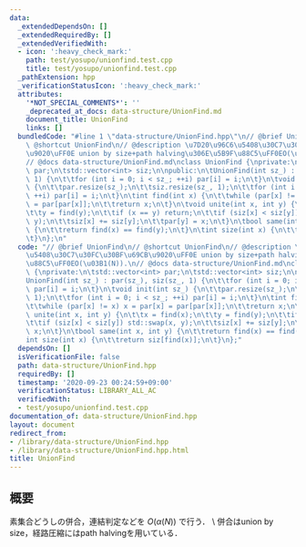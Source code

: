 ```yaml
---
data:
  _extendedDependsOn: []
  _extendedRequiredBy: []
  _extendedVerifiedWith:
  - icon: ':heavy_check_mark:'
    path: test/yosupo/unionfind.test.cpp
    title: test/yosupo/unionfind.test.cpp
  _pathExtension: hpp
  _verificationStatusIcon: ':heavy_check_mark:'
  attributes:
    '*NOT_SPECIAL_COMMENTS*': ''
    _deprecated_at_docs: data-structure/UnionFind.md
    document_title: UnionFind
    links: []
  bundledCode: "#line 1 \"data-structure/UnionFind.hpp\"\n// @brief UnionFind\n//\
    \ @shortcut UnionFind\n// @description \u7D20\u96C6\u5408\u30C7\u30FC\u30BF\u69CB\
    \u9020\uFF0E union by size+path halving\u306E\u5B9F\u88C5\uFF0EO(\u03B1(N)).\n\
    // @docs data-structure/UnionFind.md\nclass UnionFind {\nprivate:\n\tstd::vector<int>\
    \ par;\n\tstd::vector<int> siz;\n\npublic:\n\tUnionFind(int sz_) : par(sz_), siz(sz_,\
    \ 1) {\n\t\tfor (int i = 0; i < sz_; ++i) par[i] = i;\n\t}\n\tvoid init(int sz_)\
    \ {\n\t\tpar.resize(sz_);\n\t\tsiz.resize(sz_, 1);\n\t\tfor (int i = 0; i < sz_;\
    \ ++i) par[i] = i;\n\t}\n\tint find(int x) {\n\t\twhile (par[x] != x) x = par[x]\
    \ = par[par[x]];\n\t\treturn x;\n\t}\n\tvoid unite(int x, int y) {\n\t\tx = find(x);\n\
    \t\ty = find(y);\n\t\tif (x == y) return;\n\t\tif (siz[x] < siz[y]) std::swap(x,\
    \ y);\n\t\tsiz[x] += siz[y];\n\t\tpar[y] = x;\n\t}\n\tbool same(int x, int y)\
    \ {\n\t\treturn find(x) == find(y);\n\t}\n\tint size(int x) {\n\t\treturn siz[find(x)];\n\
    \t}\n};\n"
  code: "// @brief UnionFind\n// @shortcut UnionFind\n// @description \u7D20\u96C6\
    \u5408\u30C7\u30FC\u30BF\u69CB\u9020\uFF0E union by size+path halving\u306E\u5B9F\
    \u88C5\uFF0EO(\u03B1(N)).\n// @docs data-structure/UnionFind.md\nclass UnionFind\
    \ {\nprivate:\n\tstd::vector<int> par;\n\tstd::vector<int> siz;\n\npublic:\n\t\
    UnionFind(int sz_) : par(sz_), siz(sz_, 1) {\n\t\tfor (int i = 0; i < sz_; ++i)\
    \ par[i] = i;\n\t}\n\tvoid init(int sz_) {\n\t\tpar.resize(sz_);\n\t\tsiz.resize(sz_,\
    \ 1);\n\t\tfor (int i = 0; i < sz_; ++i) par[i] = i;\n\t}\n\tint find(int x) {\n\
    \t\twhile (par[x] != x) x = par[x] = par[par[x]];\n\t\treturn x;\n\t}\n\tvoid\
    \ unite(int x, int y) {\n\t\tx = find(x);\n\t\ty = find(y);\n\t\tif (x == y) return;\n\
    \t\tif (siz[x] < siz[y]) std::swap(x, y);\n\t\tsiz[x] += siz[y];\n\t\tpar[y] =\
    \ x;\n\t}\n\tbool same(int x, int y) {\n\t\treturn find(x) == find(y);\n\t}\n\t\
    int size(int x) {\n\t\treturn siz[find(x)];\n\t}\n};"
  dependsOn: []
  isVerificationFile: false
  path: data-structure/UnionFind.hpp
  requiredBy: []
  timestamp: '2020-09-23 00:24:59+09:00'
  verificationStatus: LIBRARY_ALL_AC
  verifiedWith:
  - test/yosupo/unionfind.test.cpp
documentation_of: data-structure/UnionFind.hpp
layout: document
redirect_from:
- /library/data-structure/UnionFind.hpp
- /library/data-structure/UnionFind.hpp.html
title: UnionFind
---
```

## 概要

素集合どうしの併合，連結判定などを $O(\alpha(N))$ で行う． \\
併合はunion by size，経路圧縮にはpath halvingを用いている．